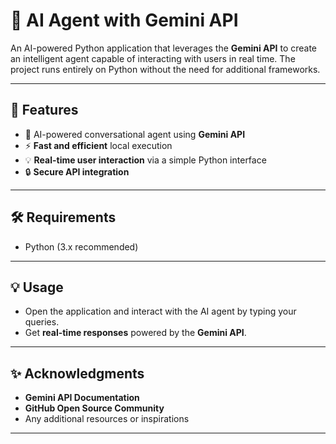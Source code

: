 

# 🌟 AI Agent with Gemini API  

An AI-powered Python application that leverages the **Gemini API** to create an intelligent agent capable of interacting with users in real time. The project runs entirely on Python without the need for additional frameworks.  

---

## 🚀 Features  

- 🤖 AI-powered conversational agent using **Gemini API**  
- ⚡ **Fast and efficient** local execution  
- 💡 **Real-time user interaction** via a simple Python interface  
- 🔒 **Secure API integration**  

---

## 🛠️ Requirements  

- Python (3.x recommended)  

---

## 💡 Usage  

- Open the application and interact with the AI agent by typing your queries.  
- Get **real-time responses** powered by the **Gemini API**.  

---

## ✨ Acknowledgments  

- **Gemini API Documentation**  
- **GitHub Open Source Community**  
- Any additional resources or inspirations  

---
